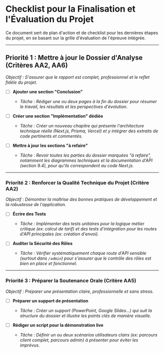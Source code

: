 # Checklist pour la Finalisation et l'Évaluation du Projet

Ce document sert de plan d'action et de checklist pour les dernières étapes du projet, en se basant sur la grille d'évaluation de l'épreuve intégrée.

---

## Priorité 1 : Mettre à jour le Dossier d'Analyse (Critères AA2, AA6)

*Objectif : S'assurer que le rapport est complet, professionnel et le reflet fidèle du projet.*

- [ ] **Ajouter une section "Conclusion"**
  - *Tâche : Rédiger une ou deux pages à la fin du dossier pour résumer le travail, les résultats et les perspectives d'évolution.*

- [ ] **Créer une section "Implémentation" dédiée**
  - *Tâche : Créer un nouveau chapitre qui présente l'architecture technique réelle (Next.js, Prisma, Vercel) et y intégrer des extraits de code pertinents et commentés.*

- [ ] **Mettre à jour les sections "à refaire"**
  - *Tâche : Revoir toutes les parties du dossier marquées "à refaire", notamment les diagrammes techniques et la documentation d'API (section 9.4), pour qu'ils correspondent au code Next.js.*

---

### Priorité 2 : Renforcer la Qualité Technique du Projet (Critère AA2)

*Objectif : Démontrer la maîtrise des bonnes pratiques de développement et la robustesse de l'application.*

- [ ] **Écrire des Tests**
  - *Tâche : Implémenter des tests unitaires pour la logique métier critique (ex: calcul de tarif) et des tests d'intégration pour les routes d'API principales (ex: création d'envoi).*

- [ ] **Auditer la Sécurité des Rôles**
  - *Tâche : Vérifier systématiquement chaque route d'API sensible (surtout dans `/admin`) pour s'assurer que le contrôle des rôles est bien en place et fonctionnel.*

---

### Priorité 3 : Préparer la Soutenance Orale (Critère AA5)

*Objectif : Préparer une présentation claire, professionnelle et sans stress.*

- [ ] **Préparer un support de présentation**
  - *Tâche : Créer un support (PowerPoint, Google Slides...) qui suit la structure du dossier et illustre les points clés de manière visuelle.*

- [ ] **Rédiger un script pour la démonstration live**
  - *Tâche : Définir un ou deux scénarios utilisateurs clairs (ex: parcours client complet, parcours admin) à présenter pour éviter les imprévus.*
